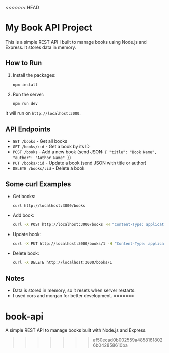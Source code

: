 <<<<<<< HEAD
# My Book API Project

This is a simple REST API I built to manage books using Node.js and Express. It stores data in memory.

## How to Run

1. Install the packages:
   ```bash
   npm install
   ```

2. Run the server:
   ```bash
   npm run dev
   ```

It will run on `http://localhost:3000`.

## API Endpoints

- `GET /books` - Get all books
- `GET /books/:id` - Get a book by its ID
- `POST /books` - Add a new book (send JSON: `{ "title": "Book Name", "author": "Author Name" }`)
- `PUT /books/:id` - Update a book (send JSON with title or author)
- `DELETE /books/:id` - Delete a book

## Some curl Examples

- Get books:
  ```bash
  curl http://localhost:3000/books
  ```

- Add book:
  ```bash
  curl -X POST http://localhost:3000/books -H "Content-Type: application/json" -d '{"title":"Harry Potter","author":"J.K. Rowling"}'
  ```

- Update book:
  ```bash
  curl -X PUT http://localhost:3000/books/1 -H "Content-Type: application/json" -d '{"title":"New Title"}'
  ```

- Delete book:
  ```bash
  curl -X DELETE http://localhost:3000/books/1
  ```

## Notes
- Data is stored in memory, so it resets when server restarts.
- I used cors and morgan for better development.
=======
# book-api
A simple REST API to manage books built with Node.js and Express.
>>>>>>> af50ecad0b002559a48581618026b042858610ba
